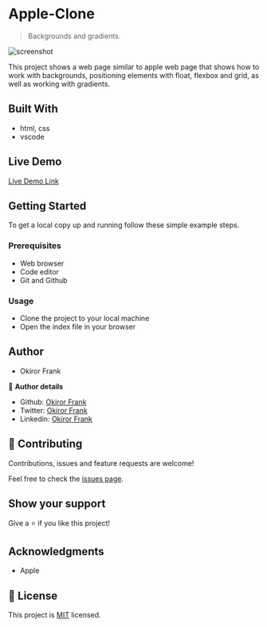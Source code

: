 # Apple-Clone

> Backgrounds and gradients.

![screenshot](path)

This project shows a web page similar to apple web page that shows how to work with backgrounds, positioning elements with float, flexbox and grid, as well as working with gradients. 


## Built With

- html, css
- vscode

## Live Demo

[Live Demo Link](path)


## Getting Started

To get a local copy up and running follow these simple example steps.

### Prerequisites
- Web browser
- Code editor
- Git and Github

### Usage
- Clone the project to your local machine 
- Open the index file in your browser

## Author

- Okiror Frank

👤 **Author details**

- Github: [Okiror Frank](https://github.com/frankopkusianwar)
- Twitter: [Okiror Frank](https://twitter.com/franko0781)
- Linkedin: [Okiror Frank](https://linkedin.com/in/frank-okiror-250076b5)

## 🤝 Contributing

Contributions, issues and feature requests are welcome!

Feel free to check the [issues page](issues/).

## Show your support

Give a ⭐️ if you like this project!

## Acknowledgments

- Apple

## 📝 License

This project is [MIT](lic.url) licensed.
